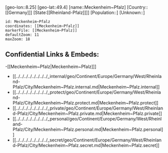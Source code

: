 ﻿---
location: [49.4,8.25]
mapzoom: [7,12] 
mapmarker: city 
type: City
tags:
- geo/City


SpocWebEntityId: 32368
isDeleted: false
confidential: public

---
[geo-lon::8.25]
[geo-lat::49.4]
[name::Meckenheim~Pfalz]
[Country::[[Germany]]]
[State:[[Rheinland-Pfalz]]]]
[Population::]
[Unknown::]


```leaflet
id: Meckenheim~Pfalz
coordinates: [[Meckenheim~Pfalz]]
markerFile: [[Meckenheim~Pfalz]]
defaultZoom: 11 
maxZoom: 18
```


## Confidential Links & Embeds: 
-[[Meckenheim~Pfalz|Meckenheim~Pfalz]]] 
- [[../../../../../../../../_internal/geo/Continent/Europe/Germany/West/Rheinland-Pfalz/City/Meckenheim~Pfalz.internal.md|Meckenheim~Pfalz.internal]] 
- [[../../../../../../../../_protect/geo/Continent/Europe/Germany/West/Rheinland-Pfalz/City/Meckenheim~Pfalz.protect.md|Meckenheim~Pfalz.protect]] 
- [[../../../../../../../../_private/geo/Continent/Europe/Germany/West/Rheinland-Pfalz/City/Meckenheim~Pfalz.private.md|Meckenheim~Pfalz.private]] 
- [[../../../../../../../../_personal/geo/Continent/Europe/Germany/West/Rheinland-Pfalz/City/Meckenheim~Pfalz.personal.md|Meckenheim~Pfalz.personal]] 
- [[../../../../../../../../_secret/geo/Continent/Europe/Germany/West/Rheinland-Pfalz/City/Meckenheim~Pfalz.secret.md|Meckenheim~Pfalz.secret]] 
